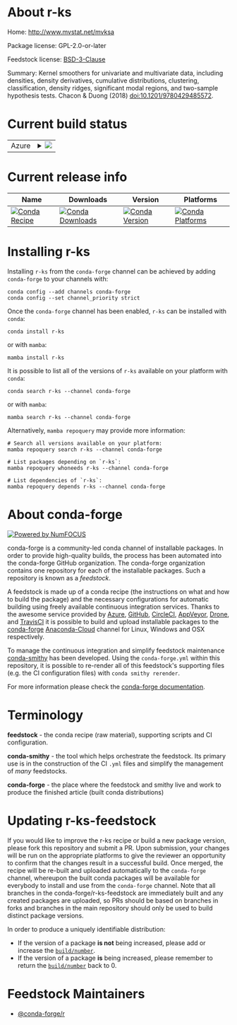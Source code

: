 About r-ks
==========

Home: http://www.mvstat.net/mvksa

Package license: GPL-2.0-or-later

Feedstock license: [BSD-3-Clause](https://github.com/conda-forge/r-ks-feedstock/blob/main/LICENSE.txt)

Summary: Kernel smoothers for univariate and multivariate data, including densities, density derivatives, cumulative distributions, clustering, classification, density ridges, significant modal regions, and two-sample hypothesis tests. Chacon & Duong (2018) <doi:10.1201/9780429485572>.   

Current build status
====================


<table>
    
  <tr>
    <td>Azure</td>
    <td>
      <details>
        <summary>
          <a href="https://dev.azure.com/conda-forge/feedstock-builds/_build/latest?definitionId=1286&branchName=main">
            <img src="https://dev.azure.com/conda-forge/feedstock-builds/_apis/build/status/r-ks-feedstock?branchName=main">
          </a>
        </summary>
        <table>
          <thead><tr><th>Variant</th><th>Status</th></tr></thead>
          <tbody><tr>
              <td>linux_64_r_base4.1</td>
              <td>
                <a href="https://dev.azure.com/conda-forge/feedstock-builds/_build/latest?definitionId=1286&branchName=main">
                  <img src="https://dev.azure.com/conda-forge/feedstock-builds/_apis/build/status/r-ks-feedstock?branchName=main&jobName=linux&configuration=linux%20linux_64_r_base4.1" alt="variant">
                </a>
              </td>
            </tr><tr>
              <td>linux_64_r_base4.2</td>
              <td>
                <a href="https://dev.azure.com/conda-forge/feedstock-builds/_build/latest?definitionId=1286&branchName=main">
                  <img src="https://dev.azure.com/conda-forge/feedstock-builds/_apis/build/status/r-ks-feedstock?branchName=main&jobName=linux&configuration=linux%20linux_64_r_base4.2" alt="variant">
                </a>
              </td>
            </tr><tr>
              <td>osx_64_r_base4.1</td>
              <td>
                <a href="https://dev.azure.com/conda-forge/feedstock-builds/_build/latest?definitionId=1286&branchName=main">
                  <img src="https://dev.azure.com/conda-forge/feedstock-builds/_apis/build/status/r-ks-feedstock?branchName=main&jobName=osx&configuration=osx%20osx_64_r_base4.1" alt="variant">
                </a>
              </td>
            </tr><tr>
              <td>osx_64_r_base4.2</td>
              <td>
                <a href="https://dev.azure.com/conda-forge/feedstock-builds/_build/latest?definitionId=1286&branchName=main">
                  <img src="https://dev.azure.com/conda-forge/feedstock-builds/_apis/build/status/r-ks-feedstock?branchName=main&jobName=osx&configuration=osx%20osx_64_r_base4.2" alt="variant">
                </a>
              </td>
            </tr><tr>
              <td>win_64</td>
              <td>
                <a href="https://dev.azure.com/conda-forge/feedstock-builds/_build/latest?definitionId=1286&branchName=main">
                  <img src="https://dev.azure.com/conda-forge/feedstock-builds/_apis/build/status/r-ks-feedstock?branchName=main&jobName=win&configuration=win%20win_64_" alt="variant">
                </a>
              </td>
            </tr>
          </tbody>
        </table>
      </details>
    </td>
  </tr>
</table>

Current release info
====================

| Name | Downloads | Version | Platforms |
| --- | --- | --- | --- |
| [![Conda Recipe](https://img.shields.io/badge/recipe-r--ks-green.svg)](https://anaconda.org/conda-forge/r-ks) | [![Conda Downloads](https://img.shields.io/conda/dn/conda-forge/r-ks.svg)](https://anaconda.org/conda-forge/r-ks) | [![Conda Version](https://img.shields.io/conda/vn/conda-forge/r-ks.svg)](https://anaconda.org/conda-forge/r-ks) | [![Conda Platforms](https://img.shields.io/conda/pn/conda-forge/r-ks.svg)](https://anaconda.org/conda-forge/r-ks) |

Installing r-ks
===============

Installing `r-ks` from the `conda-forge` channel can be achieved by adding `conda-forge` to your channels with:

```
conda config --add channels conda-forge
conda config --set channel_priority strict
```

Once the `conda-forge` channel has been enabled, `r-ks` can be installed with `conda`:

```
conda install r-ks
```

or with `mamba`:

```
mamba install r-ks
```

It is possible to list all of the versions of `r-ks` available on your platform with `conda`:

```
conda search r-ks --channel conda-forge
```

or with `mamba`:

```
mamba search r-ks --channel conda-forge
```

Alternatively, `mamba repoquery` may provide more information:

```
# Search all versions available on your platform:
mamba repoquery search r-ks --channel conda-forge

# List packages depending on `r-ks`:
mamba repoquery whoneeds r-ks --channel conda-forge

# List dependencies of `r-ks`:
mamba repoquery depends r-ks --channel conda-forge
```


About conda-forge
=================

[![Powered by
NumFOCUS](https://img.shields.io/badge/powered%20by-NumFOCUS-orange.svg?style=flat&colorA=E1523D&colorB=007D8A)](https://numfocus.org)

conda-forge is a community-led conda channel of installable packages.
In order to provide high-quality builds, the process has been automated into the
conda-forge GitHub organization. The conda-forge organization contains one repository
for each of the installable packages. Such a repository is known as a *feedstock*.

A feedstock is made up of a conda recipe (the instructions on what and how to build
the package) and the necessary configurations for automatic building using freely
available continuous integration services. Thanks to the awesome service provided by
[Azure](https://azure.microsoft.com/en-us/services/devops/), [GitHub](https://github.com/),
[CircleCI](https://circleci.com/), [AppVeyor](https://www.appveyor.com/),
[Drone](https://cloud.drone.io/welcome), and [TravisCI](https://travis-ci.com/)
it is possible to build and upload installable packages to the
[conda-forge](https://anaconda.org/conda-forge) [Anaconda-Cloud](https://anaconda.org/)
channel for Linux, Windows and OSX respectively.

To manage the continuous integration and simplify feedstock maintenance
[conda-smithy](https://github.com/conda-forge/conda-smithy) has been developed.
Using the ``conda-forge.yml`` within this repository, it is possible to re-render all of
this feedstock's supporting files (e.g. the CI configuration files) with ``conda smithy rerender``.

For more information please check the [conda-forge documentation](https://conda-forge.org/docs/).

Terminology
===========

**feedstock** - the conda recipe (raw material), supporting scripts and CI configuration.

**conda-smithy** - the tool which helps orchestrate the feedstock.
                   Its primary use is in the construction of the CI ``.yml`` files
                   and simplify the management of *many* feedstocks.

**conda-forge** - the place where the feedstock and smithy live and work to
                  produce the finished article (built conda distributions)


Updating r-ks-feedstock
=======================

If you would like to improve the r-ks recipe or build a new
package version, please fork this repository and submit a PR. Upon submission,
your changes will be run on the appropriate platforms to give the reviewer an
opportunity to confirm that the changes result in a successful build. Once
merged, the recipe will be re-built and uploaded automatically to the
`conda-forge` channel, whereupon the built conda packages will be available for
everybody to install and use from the `conda-forge` channel.
Note that all branches in the conda-forge/r-ks-feedstock are
immediately built and any created packages are uploaded, so PRs should be based
on branches in forks and branches in the main repository should only be used to
build distinct package versions.

In order to produce a uniquely identifiable distribution:
 * If the version of a package **is not** being increased, please add or increase
   the [``build/number``](https://docs.conda.io/projects/conda-build/en/latest/resources/define-metadata.html#build-number-and-string).
 * If the version of a package **is** being increased, please remember to return
   the [``build/number``](https://docs.conda.io/projects/conda-build/en/latest/resources/define-metadata.html#build-number-and-string)
   back to 0.

Feedstock Maintainers
=====================

* [@conda-forge/r](https://github.com/conda-forge/r/)


